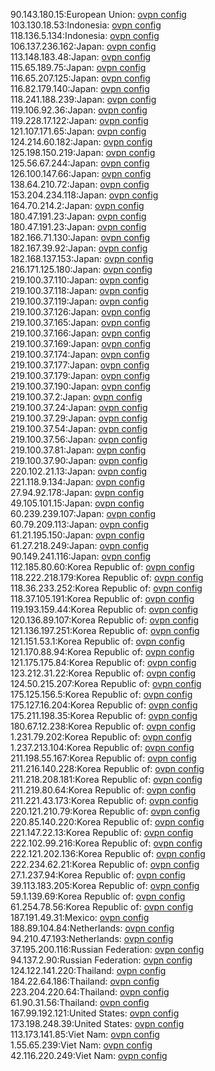 90.143.180.15:European Union: [ovpn config](vpn/90_143_180_15.ovpn)  
103.130.18.53:Indonesia: [ovpn config](vpn/103_130_18_53.ovpn)  
118.136.5.134:Indonesia: [ovpn config](vpn/118_136_5_134.ovpn)  
106.137.236.162:Japan: [ovpn config](vpn/106_137_236_162.ovpn)  
113.148.183.48:Japan: [ovpn config](vpn/113_148_183_48.ovpn)  
115.65.189.75:Japan: [ovpn config](vpn/115_65_189_75.ovpn)  
116.65.207.125:Japan: [ovpn config](vpn/116_65_207_125.ovpn)  
116.82.179.140:Japan: [ovpn config](vpn/116_82_179_140.ovpn)  
118.241.188.239:Japan: [ovpn config](vpn/118_241_188_239.ovpn)  
119.106.92.36:Japan: [ovpn config](vpn/119_106_92_36.ovpn)  
119.228.17.122:Japan: [ovpn config](vpn/119_228_17_122.ovpn)  
121.107.171.65:Japan: [ovpn config](vpn/121_107_171_65.ovpn)  
124.214.60.182:Japan: [ovpn config](vpn/124_214_60_182.ovpn)  
125.198.150.219:Japan: [ovpn config](vpn/125_198_150_219.ovpn)  
125.56.67.244:Japan: [ovpn config](vpn/125_56_67_244.ovpn)  
126.100.147.66:Japan: [ovpn config](vpn/126_100_147_66.ovpn)  
138.64.210.72:Japan: [ovpn config](vpn/138_64_210_72.ovpn)  
153.204.234.118:Japan: [ovpn config](vpn/153_204_234_118.ovpn)  
164.70.214.2:Japan: [ovpn config](vpn/164_70_214_2.ovpn)  
180.47.191.23:Japan: [ovpn config](vpn/180_47_191_23.ovpn)  
180.47.191.23:Japan: [ovpn config](vpn/180_47_191_23.ovpn)  
182.166.71.130:Japan: [ovpn config](vpn/182_166_71_130.ovpn)  
182.167.39.92:Japan: [ovpn config](vpn/182_167_39_92.ovpn)  
182.168.137.153:Japan: [ovpn config](vpn/182_168_137_153.ovpn)  
216.171.125.180:Japan: [ovpn config](vpn/216_171_125_180.ovpn)  
219.100.37.110:Japan: [ovpn config](vpn/219_100_37_110.ovpn)  
219.100.37.118:Japan: [ovpn config](vpn/219_100_37_118.ovpn)  
219.100.37.119:Japan: [ovpn config](vpn/219_100_37_119.ovpn)  
219.100.37.126:Japan: [ovpn config](vpn/219_100_37_126.ovpn)  
219.100.37.165:Japan: [ovpn config](vpn/219_100_37_165.ovpn)  
219.100.37.166:Japan: [ovpn config](vpn/219_100_37_166.ovpn)  
219.100.37.169:Japan: [ovpn config](vpn/219_100_37_169.ovpn)  
219.100.37.174:Japan: [ovpn config](vpn/219_100_37_174.ovpn)  
219.100.37.177:Japan: [ovpn config](vpn/219_100_37_177.ovpn)  
219.100.37.179:Japan: [ovpn config](vpn/219_100_37_179.ovpn)  
219.100.37.190:Japan: [ovpn config](vpn/219_100_37_190.ovpn)  
219.100.37.2:Japan: [ovpn config](vpn/219_100_37_2.ovpn)  
219.100.37.24:Japan: [ovpn config](vpn/219_100_37_24.ovpn)  
219.100.37.29:Japan: [ovpn config](vpn/219_100_37_29.ovpn)  
219.100.37.54:Japan: [ovpn config](vpn/219_100_37_54.ovpn)  
219.100.37.56:Japan: [ovpn config](vpn/219_100_37_56.ovpn)  
219.100.37.81:Japan: [ovpn config](vpn/219_100_37_81.ovpn)  
219.100.37.90:Japan: [ovpn config](vpn/219_100_37_90.ovpn)  
220.102.21.13:Japan: [ovpn config](vpn/220_102_21_13.ovpn)  
221.118.9.134:Japan: [ovpn config](vpn/221_118_9_134.ovpn)  
27.94.92.178:Japan: [ovpn config](vpn/27_94_92_178.ovpn)  
49.105.101.15:Japan: [ovpn config](vpn/49_105_101_15.ovpn)  
60.239.239.107:Japan: [ovpn config](vpn/60_239_239_107.ovpn)  
60.79.209.113:Japan: [ovpn config](vpn/60_79_209_113.ovpn)  
61.21.195.150:Japan: [ovpn config](vpn/61_21_195_150.ovpn)  
61.27.218.249:Japan: [ovpn config](vpn/61_27_218_249.ovpn)  
90.149.241.116:Japan: [ovpn config](vpn/90_149_241_116.ovpn)  
112.185.80.60:Korea Republic of: [ovpn config](vpn/112_185_80_60.ovpn)  
118.222.218.179:Korea Republic of: [ovpn config](vpn/118_222_218_179.ovpn)  
118.36.233.252:Korea Republic of: [ovpn config](vpn/118_36_233_252.ovpn)  
118.37.105.191:Korea Republic of: [ovpn config](vpn/118_37_105_191.ovpn)  
119.193.159.44:Korea Republic of: [ovpn config](vpn/119_193_159_44.ovpn)  
120.136.89.107:Korea Republic of: [ovpn config](vpn/120_136_89_107.ovpn)  
121.136.197.251:Korea Republic of: [ovpn config](vpn/121_136_197_251.ovpn)  
121.151.53.1:Korea Republic of: [ovpn config](vpn/121_151_53_1.ovpn)  
121.170.88.94:Korea Republic of: [ovpn config](vpn/121_170_88_94.ovpn)  
121.175.175.84:Korea Republic of: [ovpn config](vpn/121_175_175_84.ovpn)  
123.212.31.22:Korea Republic of: [ovpn config](vpn/123_212_31_22.ovpn)  
124.50.215.207:Korea Republic of: [ovpn config](vpn/124_50_215_207.ovpn)  
175.125.156.5:Korea Republic of: [ovpn config](vpn/175_125_156_5.ovpn)  
175.127.16.204:Korea Republic of: [ovpn config](vpn/175_127_16_204.ovpn)  
175.211.198.35:Korea Republic of: [ovpn config](vpn/175_211_198_35.ovpn)  
180.67.12.238:Korea Republic of: [ovpn config](vpn/180_67_12_238.ovpn)  
1.231.79.202:Korea Republic of: [ovpn config](vpn/1_231_79_202.ovpn)  
1.237.213.104:Korea Republic of: [ovpn config](vpn/1_237_213_104.ovpn)  
211.198.55.167:Korea Republic of: [ovpn config](vpn/211_198_55_167.ovpn)  
211.216.140.228:Korea Republic of: [ovpn config](vpn/211_216_140_228.ovpn)  
211.218.208.181:Korea Republic of: [ovpn config](vpn/211_218_208_181.ovpn)  
211.219.80.64:Korea Republic of: [ovpn config](vpn/211_219_80_64.ovpn)  
211.221.43.173:Korea Republic of: [ovpn config](vpn/211_221_43_173.ovpn)  
220.121.210.79:Korea Republic of: [ovpn config](vpn/220_121_210_79.ovpn)  
220.85.140.220:Korea Republic of: [ovpn config](vpn/220_85_140_220.ovpn)  
221.147.22.13:Korea Republic of: [ovpn config](vpn/221_147_22_13.ovpn)  
222.102.99.216:Korea Republic of: [ovpn config](vpn/222_102_99_216.ovpn)  
222.121.202.136:Korea Republic of: [ovpn config](vpn/222_121_202_136.ovpn)  
222.234.62.21:Korea Republic of: [ovpn config](vpn/222_234_62_21.ovpn)  
27.1.237.94:Korea Republic of: [ovpn config](vpn/27_1_237_94.ovpn)  
39.113.183.205:Korea Republic of: [ovpn config](vpn/39_113_183_205.ovpn)  
59.1.139.69:Korea Republic of: [ovpn config](vpn/59_1_139_69.ovpn)  
61.254.78.56:Korea Republic of: [ovpn config](vpn/61_254_78_56.ovpn)  
187.191.49.31:Mexico: [ovpn config](vpn/187_191_49_31.ovpn)  
188.89.104.84:Netherlands: [ovpn config](vpn/188_89_104_84.ovpn)  
94.210.47.193:Netherlands: [ovpn config](vpn/94_210_47_193.ovpn)  
37.195.200.116:Russian Federation: [ovpn config](vpn/37_195_200_116.ovpn)  
94.137.2.90:Russian Federation: [ovpn config](vpn/94_137_2_90.ovpn)  
124.122.141.220:Thailand: [ovpn config](vpn/124_122_141_220.ovpn)  
184.22.64.186:Thailand: [ovpn config](vpn/184_22_64_186.ovpn)  
223.204.220.64:Thailand: [ovpn config](vpn/223_204_220_64.ovpn)  
61.90.31.56:Thailand: [ovpn config](vpn/61_90_31_56.ovpn)  
167.99.192.121:United States: [ovpn config](vpn/167_99_192_121.ovpn)  
173.198.248.39:United States: [ovpn config](vpn/173_198_248_39.ovpn)  
113.173.141.85:Viet Nam: [ovpn config](vpn/113_173_141_85.ovpn)  
1.55.65.239:Viet Nam: [ovpn config](vpn/1_55_65_239.ovpn)  
42.116.220.249:Viet Nam: [ovpn config](vpn/42_116_220_249.ovpn)  
